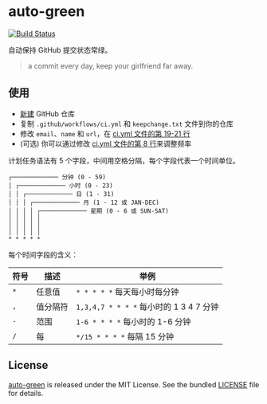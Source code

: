 # auto-green

[![Build Status](https://github.com/ShuangRen/auto-green/workflows/ci/badge.svg?branch=master)](https://github.com/ShuangRen/auto-green/actions)

自动保持 GitHub 提交状态常绿。

> a commit every day, keep your girlfriend far away.

## 使用

- [新建](https://github.com/new) GitHub 仓库
- 复制 `.github/workflows/ci.yml` 和 `keepchange.txt` 文件到你的仓库
- 修改 `email`、`name` 和 `url`，在 [ci.yml 文件的第 19-21 行](https://github.com/ShuangRen/auto-green/blob/master/.github/workflows/ci.yml#L19-L21)
- (可选) 你可以通过修改 [ci.yml 文件的第 8 行](https://github.com/ShuangRen/auto-green/blob/master/.github/workflows/ci.yml#L8)来调整频率

计划任务语法有 5 个字段，中间用空格分隔，每个字段代表一个时间单位。

```plain
┌───────────── 分钟 (0 - 59)
│ ┌───────────── 小时 (0 - 23)
│ │ ┌───────────── 日 (1 - 31)
│ │ │ ┌───────────── 月 (1 - 12 或 JAN-DEC)
│ │ │ │ ┌───────────── 星期 (0 - 6 或 SUN-SAT)
│ │ │ │ │                                   
│ │ │ │ │
│ │ │ │ │
* * * * *
```

每个时间字段的含义：

|符号   | 描述        | 举例                                        |
| ----- | -----------| -------------------------------------------|
| `*`   | 任意值      | `* * * * *` 每天每小时每分钟                  |
| `,`   | 值分隔符    | `1,3,4,7 * * * *` 每小时的 1 3 4 7 分钟       |
| `-`   | 范围       | `1-6 * * * *` 每小时的 1-6 分钟               |
| `/`   | 每         | `*/15 * * * *` 每隔 15 分钟                  |

## License

[auto-green](https://github.com/ShuangRen/auto-green) is released under the MIT License. See the bundled [LICENSE](./LICENSE) file for details.

